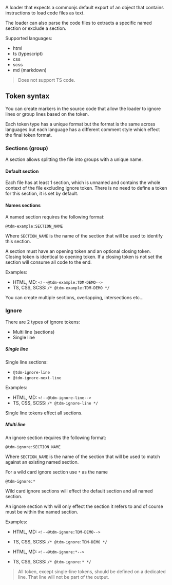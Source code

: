 A loader that expects a commonjs default export of an object that
contains instructions to load code files as text.

The loader can also parse the code files to extracts a specific named
section or exclude a section.

Supported languages:
  - html
  - ts (typescript)
  - css
  - scss
  - md (markdown)

> Does not support TS code.

## Token syntax
You can create markers in the source code that allow the loader to
ignore lines or group lines based on the token.

Each token type has a unique format but the format is the same across
languages but each language has a different comment style which effect
the final token format.

### Sections (group)
A section allows splitting the file into groups with a unique name.

#### Default section
Each file has at least 1 section, which is unnamed and contains the
whole context of the file excluding ignore token.
There is no need to define a token for this section, it is set by default.

#### Names sections
A named section requires the following format:

```
@tdm-example:SECTION_NAME
```

Where `SECTION_NAME` is the name of the section that will be used to
identify this section.

A section must have an opening token and an optional closing token.
Closing token is identical to opening token.
If a closing token is not set the section will consume all code to the end.

Examples:
  - HTML, MD: `<!--@tdm-example:TDM-DEMO-->`
  - TS, CSS, SCSS: `/* @tdm-example:TDM-DEMO */`

You can create multiple sections, overlapping, intersections etc...


### Ignore
There are 2 types of ignore tokens:
  - Multi line (sections)
  - Single line

##### Single line
Single line sections:
  - `@tdm-ignore-line`
  - `@tdm-ignore-next-line`

Examples:
  - HTML, MD: `<!--@tdm-ignore-line-->`
  - TS, CSS, SCSS: `/* @tdm-ignore-line */`

Single line tokens effect all sections.

##### Multi line
An ignore section requires the following format:

```
@tdm-ignore:SECTION_NAME
```

Where `SECTION_NAME` is the name of the section that will be used to
match against an existing named section.

For a wild card ignore section use `*` as the name
```
@tdm-ignore:*
```

Wild card ignore sections will effect the default section and all
named section.

An ignore section with will only effect the section it refers to and of
course must be within the named section.

Examples:
  - HTML, MD: `<!--@tdm-ignore:TDM-DEMO-->`
  - TS, CSS, SCSS: `/* @tdm-ignore:TDM-DEMO */`

  - HTML, MD: `<!--@tdm-ignore:*-->`
  - TS, CSS, SCSS: `/* @tdm-ignore:* */`
  

> All token, except single-line tokens, should be defined on a dedicated
line. That line will not be part of the output. 